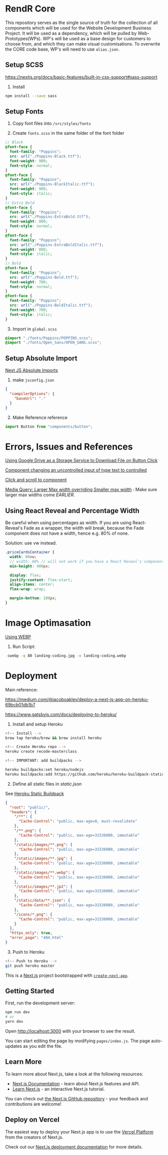 # RendR Core

This repository serves as the single source of truth for the collection of all components which will be used for the Website Development Business Project. It will be used as a dependency, which will be pulled by Web-Prototypes(WPs). WP's will be used as a base design for customers to choose from, and which they can make visual customisations. To overwrite the CORE code base, WP's will need to use `alias.json`.

## Setup SCSS

https://nextjs.org/docs/basic-features/built-in-css-support#sass-support

1. Install

```bash
npm install --save sass
```

## Setup Fonts

1. Copy font files into `/src/styles/fonts`

2. Create `fonts.scss` in the same folder of the font folder

```scss
// Black
@font-face {
  font-family: "Poppins";
  src: url("./Poppins-Black.ttf");
  font-weight: 900;
  font-style: normal;
}
@font-face {
  font-family: "Poppins";
  src: url("./Poppins-BlackItalic.ttf");
  font-weight: 900;
  font-style: italic;
}
// Extra Bold
@font-face {
  font-family: "Poppins";
  src: url("./Poppins-ExtraBold.ttf");
  font-weight: 800;
  font-style: normal;
}
@font-face {
  font-family: "Poppins";
  src: url("./Poppins-ExtraBoldItalic.ttf");
  font-weight: 800;
  font-style: italic;
}
// Bold
@font-face {
  font-family: "Poppins";
  src: url("./Poppins-Bold.ttf");
  font-weight: 700;
  font-style: normal;
}
@font-face {
  font-family: "Poppins";
  src: url("./Poppins-BoldItalic.ttf");
  font-weight: 700;
  font-style: italic;
}
```

3. Import in `global.scss`

```scss
@import "./fonts/Poppins/POPPINS.scss";
@import "./fonts/Open_Sans/OPEN_SANS.scss";
```

## Setup Absolute Import

[Next JS Absolute Imports](https://nextjs.org/docs/advanced-features/module-path-aliases)

1. make `jsconfig.json`

```json
{
  "compilerOptions": {
    "baseUrl": "."
  }
}
```

2. Make Reference reference

```javascript
import Button from "components/button";
```

# Errors, Issues and References

[Using Google Drive as a Storage Service to Download File on Button Click](https://www.labnol.org/internet/direct-links-for-google-drive/28356/)

[Component changing an uncontrolled input of type text to controlled](https://stackoverflow.com/questions/47012169/a-component-is-changing-an-uncontrolled-input-of-type-text-to-be-controlled-erro)

[Click and scroll to component](https://stackoverflow.com/questions/41692785/scroll-page-to-the-nested-react-component-on-a-button-click)

[Media Query: Larger Max width overriding Smaller max width](https://stackoverflow.com/questions/32629967/why-does-a-higher-max-width-in-media-queries-overwrite-a-lower-max-width/32630026) : Make sure larger max widths come _EARLIER_.

## Using React Reveal and Percentage Width

Be careful when using percentages as width. If you are using React-Reveal's Fade as a wrapper, the width will break, because the Fade component does not have a width, hence e.g. 80% of none.

Solution: use vw instead.

```scss
.priceCardsContainer {
  width: 80vw;
  // width: 80% // will not work if you have a React Reveal's component as a wrapper - because the RR's components' do not have width property, causing it to be 80% of nothing, which breaks the width
  min-height: 400px;

  display: flex;
  justify-content: flex-start;
  align-items: center;
  flex-wrap: wrap;

  margin-bottom: 180px;
}
```

# Image Optimasation

[Using WEBP](https://developers.google.com/speed/webp/docs/using)

1. Run Script:

```bash
 cwebp -q 80 landing-coding.jpg -o landing-coding.webp
```

# Deployment

Main reference:

https://medium.com/@jacoboakley/deploy-a-next-js-app-on-heroku-69bcb01db1b7

https://www.gatsbyjs.com/docs/deploying-to-heroku/

1. Install and setup Heroku

```bash
<!-- Install -->
brew tap heroku/brew && brew install heroku

<!-- Create Heroku repo -->
heroku create recode-masterclass

<!-- IMPORTANT: add buildpacks -->

heroku buildpacks:set heroku/nodejs
heroku buildpacks:add https://github.com/heroku/heroku-buildpack-static.git
```

2. Define all static files in _static.json_

See [Heroku Static Buildpack](https://github.com/heroku/heroku-buildpack-static#configuration)

```json
{
  "root": "public/",
  "headers": {
    "/**": {
      "Cache-Control": "public, max-age=0, must-revalidate"
    },
    "/**.png": {
      "Cache-Control": "public, max-age=31536000, immutable"
    },
    "/static/images/**.png": {
      "Cache-Control": "public, max-age=31536000, immutable"
    },
    "/static/images/**.jpg": {
      "Cache-Control": "public, max-age=31536000, immutable"
    },
    "/static/images/**.webp": {
      "Cache-Control": "public, max-age=31536000, immutable"
    },
    "/static/images/**.jp2": {
      "Cache-Control": "public, max-age=31536000, immutable"
    },
    "/static/data/**.json": {
      "Cache-Control": "public, max-age=31536000, immutable"
    },
    "/icons/*.png": {
      "Cache-Control": "public, max-age=31536000, immutable"
    }
  },
  "https_only": true,
  "error_page": "404.html"
}
```

3. Push to Heroku

```bash
<!-- Push to Heroku -->
git push heroku master
```

This is a [Next.js](https://nextjs.org/) project bootstrapped with [`create-next-app`](https://github.com/vercel/next.js/tree/canary/packages/create-next-app).

## Getting Started

First, run the development server:

```bash
npm run dev
# or
yarn dev
```

Open [http://localhost:3000](http://localhost:3000) with your browser to see the result.

You can start editing the page by modifying `pages/index.js`. The page auto-updates as you edit the file.

## Learn More

To learn more about Next.js, take a look at the following resources:

- [Next.js Documentation](https://nextjs.org/docs) - learn about Next.js features and API.
- [Learn Next.js](https://nextjs.org/learn) - an interactive Next.js tutorial.

You can check out [the Next.js GitHub repository](https://github.com/vercel/next.js/) - your feedback and contributions are welcome!

## Deploy on Vercel

The easiest way to deploy your Next.js app is to use the [Vercel Platform](https://vercel.com/import?utm_medium=default-template&filter=next.js&utm_source=create-next-app&utm_campaign=create-next-app-readme) from the creators of Next.js.

Check out our [Next.js deployment documentation](https://nextjs.org/docs/deployment) for more details.

